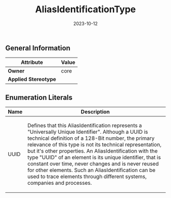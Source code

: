 ﻿---
title: AliasIdentificationType
toc: false
type: specs
date: "2023-10-12"
draft: false
specification: VEC
version: 2.1.0
documentType: "Recommendation"
elementType: Class
classes:
  - AliasIdentificationType
menu_name: vec-2.1.0
---


## General Information

| Attribute               | Value |
|-------------------------|-------|
| **Owner**               | core |
| **Applied Stereotype**  |   |

## Enumeration Literals
| Name          | **Description** |
|---------------|-----------------|
| UUID | <p> Defines that this AliasIdentification represents a &quot;Universally Unique Identifier&quot;. Although a UUID&#160;is technical definition of a 128-Bit number, the primary relevance of this type is not its technical representation, but it's other properties. An&#160;AliasIdentification with the type &quot;UUID&quot; of an element is its unique identifier, that is constant over time, never changes and is never reused for other elements. Such an AliasIdentification can be used to trace elements through different systems, companies and processes.      </p> |
